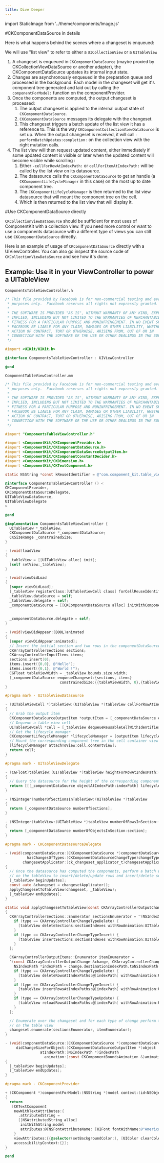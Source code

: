 ```yaml
---
title: Dive Deeper
---
```


import StaticImage from '../theme/components/Image.js'

#CKComponentDataSource in details

Here is what happens behind the scenes where a changeset is enqueued:

<StaticImage src="assets/datasource.png" alt="Overwiew of the datasource" width ="592" height="654" />

<div class="note">
  <p>
    We will use "list view" to refer to either a <code>UICollectionView</code> or a <code>UITableView</code>
  </p>
</div>

1. A changeset is enqueued in `CKComponentDataSource` (maybe proxied by CKCollectionViewDataSource or another adapter), the CKComponentDataSource updates its internal input state.
2. Changes are asynchronously enqueued in the preparation queue and processed in the background. Each model in the changeset will get it's component tree generated and laid out by calling the `componentForModel:` function on the componentProvider.
3. Once the components are computed, the output changeset is processed:
    1. The output changeset is applied to the internal output state of `CKComponentDataSource`.
    2. `CKComponentDataSource` messages its delegate with the changeset.
    3. This changeset triggers a batch update of the list view it has a reference to. This is the way `CKComponentCollectionViewDataSource` is set up. When the output changeset is received, it will call `- performBatchUpdates:completion:` on the collection view with the right mutation calls.
4. The list view will then request updated content, either immediately if some updated content is visible or later when the updated content will become visible while scrolling :
    1. Either `-cellForRowAtIndexPath:` or `cellForItemAtIndexPath:` will be called by the list view on its datasource.
    2. The datasource calls the `CKComponentDataSource` to get an handle (a `CKComponentLifeCycleManager` in this case) on the most up to date component tree.
    3. The `CKComponentLifeCycleManager` is then returned to the list view datasource that will mount the component tree on the cell.
    4. Which is then returned to the list view that will display it.

#Use CKComponentDataSource directly


`CKCollectionViewDataSource` should be sufficient for most uses of ComponentKit with a collection view. If you need more control or want to use a components datasource with a different type of views you can still use `CKComponentDataSource` directly.

Here is an example of usage of `CKComponentDataSource` directly with a UIViewController. You can also go inspect the source code of `CKCollectionViewDataSource` and see how it's done.

## Example: Use it in your ViewController to power a UITableView

`ComponentsTableViewController.h`

```objectivec highlight
/* This file provided by Facebook is for non-commercial testing and evaluation
 * purposes only.  Facebook reserves all rights not expressly granted.
 *
 * THE SOFTWARE IS PROVIDED "AS IS", WITHOUT WARRANTY OF ANY KIND, EXPRESS OR
 * IMPLIED, INCLUDING BUT NOT LIMITED TO THE WARRANTIES OF MERCHANTABILITY,
 * FITNESS FOR A PARTICULAR PURPOSE AND NONINFRINGEMENT. IN NO EVENT SHALL
 * FACEBOOK BE LIABLE FOR ANY CLAIM, DAMAGES OR OTHER LIABILITY, WHETHER IN AN
 * ACTION OF CONTRACT, TORT OR OTHERWISE, ARISING FROM, OUT OF OR IN
 * CONNECTION WITH THE SOFTWARE OR THE USE OR OTHER DEALINGS IN THE SOFTWARE.
 */

#import <UIKit/UIKit.h>

@interface ComponentsTableViewController : UIViewController

@end
```

`ComponentTableViewController.mm`

```objectivec highlight
/* This file provided by Facebook is for non-commercial testing and evaluation
 * purposes only.  Facebook reserves all rights not expressly granted.
 *
 * THE SOFTWARE IS PROVIDED "AS IS", WITHOUT WARRANTY OF ANY KIND, EXPRESS OR
 * IMPLIED, INCLUDING BUT NOT LIMITED TO THE WARRANTIES OF MERCHANTABILITY,
 * FITNESS FOR A PARTICULAR PURPOSE AND NONINFRINGEMENT. IN NO EVENT SHALL
 * FACEBOOK BE LIABLE FOR ANY CLAIM, DAMAGES OR OTHER LIABILITY, WHETHER IN AN
 * ACTION OF CONTRACT, TORT OR OTHERWISE, ARISING FROM, OUT OF OR IN
 * CONNECTION WITH THE SOFTWARE OR THE USE OR OTHER DEALINGS IN THE SOFTWARE.
 */

#import "ComponentsTableViewController.h"

#import <ComponentKit/CKComponentProvider.h>
#import <ComponentKit/CKComponentDataSource.h>
#import <ComponentKit/CKComponentDataSourceOutputItem.h>
#import <ComponentKit/CKComponentConstantDecider.h>
#import <ComponentKit/CKDimension.h>
#import <ComponentKit/CKTextComponent.h>

static NSString *const kReuseIdentifier = @"com.component_kit.table_view_data_source.cell";

@interface ComponentsTableViewController () <
CKComponentProvider,
CKComponentDataSourceDelegate,
UITableViewDataSource,
UITableViewDelegate
>

@end

@implementation ComponentsTableViewController {
  UITableView *_tableView;
  CKComponentDataSource *_componentDataSource;
  CKSizeRange _constrainedSize;
}

- (void)loadView
{
  _tableView = [[UITableView alloc] init];
  [self setView:_tableView];
}

- (void)viewDidLoad
{
  [super viewDidLoad];
  [_tableView registerClass:[UITableViewCell class] forCellReuseIdentifier:kReuseIdentifier];
  _tableView.dataSource = self;
  _tableView.delegate = self;
  _componentDataSource = [[CKComponentDataSource alloc] initWithComponentProvider:[self class]
                                                                          context:nil
                                                                          decider:[[CKComponentConstantDecider alloc] initWithEnabled:@YES]];
  _componentDataSource.delegate = self;
}

- (void)viewDidAppear:(BOOL)animated
{
  [super viewDidAppear:animated];
  // Insert the initial section and two rows in the componentDataSource
  CKArrayControllerSections sections;
  CKArrayControllerInputItems items;
  sections.insert(0);
  items.insert({0,0}, @"Hello");
  items.insert({0,1}, @"World !");
  CGFloat tableViewWidth = _tableView.bounds.size.width;
  [_componentDataSource enqueueChangeset:{sections, items}
                         constrainedSize:{{tableViewWidth, 0},{tableViewWidth, INFINITY}}];
}

#pragma mark - UITableViewDatasource

- (UITableViewCell *)tableView:(UITableView *)tableView cellForRowAtIndexPath:(NSIndexPath *)indexPath
{
  // Grab the output item
  CKComponentDataSourceOutputItem *outputItem = [_componentDataSource objectAtIndexPath:indexPath];
  // Dequeue a table view cell
  UITableViewCell *cell = [_tableView dequeueReusableCellWithIdentifier:kReuseIdentifier];
  // Get the lifecycle manager
  CKComponentLifecycleManager *lifecycleManager = [outputItem lifecycleManager];
  // Mount the corresponding component tree in the cell container view
  [lifecycleManager attachToView:cell.contentView];
  return cell;
}

#pragma mark - UITableViewDelegate

- (CGFloat)tableView:(UITableView *)tableView heightForRowAtIndexPath:(NSIndexPath *)indexPath
{
  // Query the datasource for the height of the corresponding component
  return [[[_componentDataSource objectAtIndexPath:indexPath] lifecycleManager] size].height;
}

- (NSInteger)numberOfSectionsInTableView:(UITableView *)tableView
{
  return [_componentDataSource numberOfSections];
}

- (NSInteger)tableView:(UITableView *)tableView numberOfRowsInSection:(NSInteger)section
{
  return [_componentDataSource numberOfObjectsInSection:section];
}

#pragma mark - CKComponentDatasourceDelegate

- (void)componentDataSource:(CKComponentDataSource *)componentDataSource
          hasChangesOfTypes:(CKComponentDataSourceChangeType)changeTypes
        changesetApplicator:(ck_changeset_applicator_t)changesetApplicator
{
  // Once the datasource has computed the components, perform a batch update
  // on the tableView to insert/delete/update rows and insert/delete sections.
  [_tableView beginUpdates];
  const auto &changeset = changesetApplicator();
  applyChangesetToTableView(changeset, _tableView);
  [_tableView endUpdates];
}

static void applyChangesetToTableView(const CKArrayControllerOutputChangeset &changeset, UITableView *tableView)
{
  CKArrayControllerSections::Enumerator sectionsEnumerator = ^(NSIndexSet *sectionIndexes, CKArrayControllerChangeType type, BOOL *stop) {
    if (type == CKArrayControllerChangeTypeDelete) {
      [tableView deleteSections:sectionIndexes withRowAnimation:UITableViewRowAnimationFade];
    }
    if (type == CKArrayControllerChangeTypeInsert) {
      [tableView insertSections:sectionIndexes withRowAnimation:UITableViewRowAnimationFade];
    }
  };

  CKArrayControllerOutputItems::Enumerator itemEnumerator =
  ^(const CKArrayControllerOutputChange &change, CKArrayControllerChangeType type, BOOL *stop) {
    NSIndexPath *indexPath = change.destinationIndexPath.toNSIndexPath();
    if (type == CKArrayControllerChangeTypeDelete) {
      [tableView deleteRowsAtIndexPaths:@[indexPath] withRowAnimation:UITableViewRowAnimationFade];
    }
    if (type == CKArrayControllerChangeTypeInsert) {
      [tableView insertRowsAtIndexPaths:@[indexPath] withRowAnimation:UITableViewRowAnimationFade];
    }
    if (type == CKArrayControllerChangeTypeUpdate) {
      [tableView reloadRowsAtIndexPaths:@[indexPath] withRowAnimation:UITableViewRowAnimationFade];
    }
  };

  // Enumerate over the changeset and for each type of change perform the corresponding changes
  // on the table view
  changeset.enumerate(sectionsEnumerator, itemEnumerator);
}

- (void)componentDataSource:(CKComponentDataSource *)componentDataSource
     didChangeSizeForObject:(CKComponentDataSourceOutputItem *)object
                atIndexPath:(NSIndexPath *)indexPath
                  animation:(const CKComponentBoundsAnimation &)animation
{
  [_tableView beginUpdates];
  [_tableView endUpdates];
}

#pragma mark - CKComponentProvider

+ (CKComponent *)componentForModel:(NSString *)model context:(id<NSObject>)context
{
  return
   [CKTextComponent
    newWithTextAttributes:{
      .attributedString =
      [[NSAttributedString alloc]
       initWithString:model
       attributes:@{NSFontAttributeName: [UIFont fontWithName:@"AmericanTypewriter" size:26]}]
    }
    viewAttributes:{{@selector(setBackgroundColor:), [UIColor clearColor]}}
    accessibilityContext:{}];
}

@end
```
